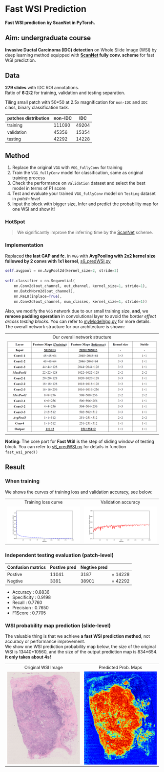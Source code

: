 # Fast WSI Prediction  
**Fast WSI prediction by ScanNet in PyTorch.**  


## Aim: undergraduate course  
**Invasive Ductal Carcinoma (IDC) detection** on Whole Slide Image (WSI) by deep learning method equipped with **[ScanNet](https://ieeexplore.ieee.org/abstract/document/8354169/) fully conv. scheme** for fast WSI prediction.  

  
## Data  
**279 slides** with IDC ROI annotations.  
Ratio of **6:2:2** for training, validation and testing separation.  

Tiling small patch with 50\*50 at 2.5x magnification for `non-IDC` and `IDC` class, binary classification task.  

| patches distribution     |  non-IDC  |  IDC  |
| -------------------------|  -----    | ----- |
| training                 | 111090    | 49204 |
| validation               | 45356     | 15354 |
| testing                  | 42292     | 14228 |


## Method
1. Replace the original `VGG` with `VGG_fullyConv` for training  
2. Train the `VGG_fullyConv` model for classification, same as original training process  
3. Check the performance on `Validation` dataset and select the best model in terms of F1 score  
4. Test and evaluate your trained `VGG_fullyConv` model on `Testing` dataset in *patch-level*   
5. Input the block with bigger size, Infer and predict the probability map for one WSI and show it!  

### HotSpot  
> We significantly improve the inferring time by the [ScanNet](https://ieeexplore.ieee.org/abstract/document/8354169) scheme.  

### Implementation
Replaced **the last GAP and fc.** in `VGG` with **AvgPooling with 2x2 kernel size followed by 2 convs  with 1x1 kernel**, [s6_predWSI.py](https://github.com/gatsby2016/Fast-WSI-Prediction/blob/master/codes/s6_predWSI.py)    
```python
self.avgpool = nn.AvgPool2d(kernel_size=2, stride=2)

self.classifier = nn.Sequential(
    nn.Conv2d(out_channel, out_channel, kernel_size=1, stride=1),
    nn.BatchNorm2d(out_channel),
    nn.ReLU(inplace=True),
    nn.Conv2d(out_channel, num_classes, kernel_size=1, stride=1))
```   

Also, we modify the `VGG` network due to our small training size, **and**, we **remove padding operation** in convolutional layer to avoid the *border effect arcoss testing blocks*. You can refer to [myModelVgg.py](https://github.com/gatsby2016/Fast-WSI-Prediction/blob/master/codes/myModelVgg.py) for more details.  
The overall network structure for our architecture is shown:   
<table border=0 width="50px" >
	<tbody> 
    <tr>		<td width="40%" align="center"> Our overall network structure </td>
		</tr>
		<tr>
			<td width="40%" align="center"> <img src="https://github.com/gatsby2016/Fast-WSI-Prediction/blob/master/results/network.png"> </td>
		</tr>
	</tbody>
</table>



**Noting:** The core part for **Fast WSI** is the step of sliding window of testing block. You can refer to [s6_predWSI.py](https://github.com/gatsby2016/Fast-WSI-Prediction/blob/master/codes/s6_predWSI.py) for details in function `fast_wsi_pred()`  


## Result
### When training
We shows the curves of training loss and validation accuracy, see below:
<table border=0 width="30px" >
	<tbody> 
    <tr>		<td width="30%" align="center"> Training loss curve </td>
			<td width="30%" align="center"> Validation accuracy </td>
		</tr>
		<tr>
			<td width="30%" align="center"> <img src="https://github.com/gatsby2016/Fast-WSI-Prediction/blob/master/results/s7_plotMetrics_Loss.png"> </td>
			<td width="30%" align="center"> <img src="https://github.com/gatsby2016/Fast-WSI-Prediction/blob/master/results/s7_plotMetrics_Accuracy.png"> </td>
		</tr>
	</tbody>
</table>

### Independent testing evaluation (patch-level)  
|Confusion matrics |  Postive pred  | Negtive pred  |          |
|----------|-----------|-----------|----------|         
|  Postive |  11041    |  3187     |  =  14228|
|  Negtive |  3391     |  38901    |  =  42292|
   
- Accuracy :  0.8836
- Specificity :  0.9198
- Recall :  0.7760
- Precision :  0.7650
- F1Score :  0.7705


### WSI probability map prediction (slide-level)  
The valuable thing is that we achieve **a fast WSI prediction method**, not accuracy or performance improvement.  
We show one WSI prediction probability map below, the size of the original WSI is 13440\*10560, and the size of the output prediction map is 834\*654.   
 **it only takes about 4s!**  
<table border=0 width="50px" >
	<tbody> 
    <tr>		<td width="40%" align="center"> Original WSI Image </td>
			<td width="40%" align="center"> Predicted Prob. Maps </td>
		</tr>
		<tr>
			<td width="40%" align="center"> <img src="https://github.com/gatsby2016/Fast-WSI-Prediction/blob/master/results/wsi.png"> </td>
			<td width="40%" align="center"> <img src="https://github.com/gatsby2016/Fast-WSI-Prediction/blob/master/results/FastWSI_Pred.png"> </td>
		</tr>
	</tbody>
</table>
